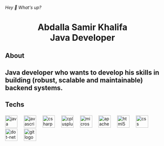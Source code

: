 <h6 align="left">Hey 👋 What's up?</h6>

###

<h1 align="center">Abdalla Samir Khalifa<br> Java Developer</h1>

###

<h2 align="left">About</h2>

###

<h2 align="left">Java developer who  wants to develop his skills in building (robust, scalable and maintainable) backend systems.</h2>

###

<h2 align="left">Techs</h2>

###

<div align="left">
  <img src="https://skillicons.dev/icons?i=java" height="40" alt="java logo"  />
  <img width="13" />
  <img src="https://cdn.jsdelivr.net/gh/devicons/devicon/icons/javascript/javascript-original.svg" height="40" alt="javascript logo"  />
  <img width="13" />
  <img src="https://cdn.jsdelivr.net/gh/devicons/devicon/icons/csharp/csharp-original.svg" height="40" alt="csharp logo"  />
  <img width="13" />
  <img src="https://cdn.jsdelivr.net/gh/devicons/devicon/icons/cplusplus/cplusplus-original.svg" height="40" alt="cplusplus logo"  />
  <img width="13" />
  <img src="https://cdn.jsdelivr.net/gh/devicons/devicon/icons/microsoftsqlserver/microsoftsqlserver-plain-wordmark.svg" height="40" alt="microsoftsqlserver logo"  />
  <img width="13" />
  <img src="https://skillicons.dev/icons?i=maven" height="40" alt="apachemaven logo"  />
  <img width="13" />
  <img src="https://cdn.jsdelivr.net/gh/devicons/devicon/icons/html5/html5-original.svg" height="40" alt="html5 logo"  />
  <img width="13" />
  <img src="https://cdn.jsdelivr.net/gh/devicons/devicon/icons/css3/css3-original.svg" height="40" alt="css logo"  />
  <img width="13" />
  <img src="https://cdn.simpleicons.org/dotnet/512BD4" height="40" alt="dot-net logo"  />
  <img width="13" />
  <img src="https://cdn.simpleicons.org/git/F05032" height="40" alt="git logo"  />
</div>

###
